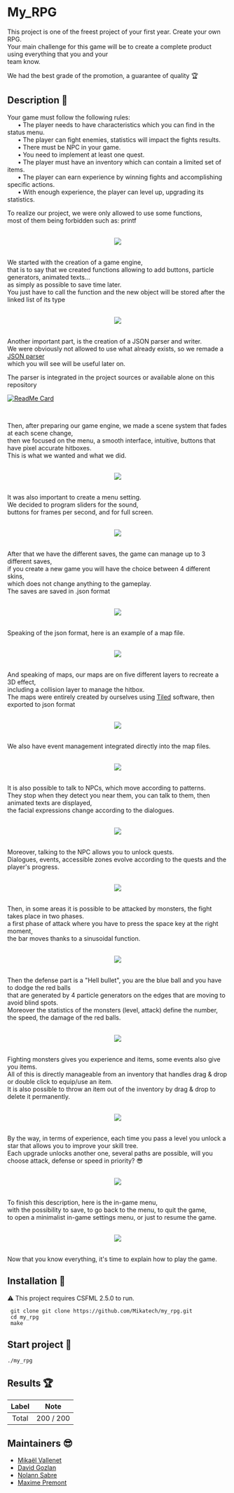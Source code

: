 # My_RPG

This project is one of the freest project of your first year. Create your own RPG.\
Your main challenge for this game will be to create a complete product using everything that you and your\
team know.

We had the best grade of the promotion, a guarantee of quality :trophy:

## Description :sunrise_over_mountains:

Your game must follow the following rules:\
&nbsp;&nbsp;&nbsp;&nbsp;&nbsp;&nbsp;• The player needs to have characteristics which you can find in the status menu.\
&nbsp;&nbsp;&nbsp;&nbsp;&nbsp;&nbsp;• The player can fight enemies, statistics will impact the fights results.\
&nbsp;&nbsp;&nbsp;&nbsp;&nbsp;&nbsp;• There must be NPC in your game.\
&nbsp;&nbsp;&nbsp;&nbsp;&nbsp;&nbsp;• You need to implement at least one quest.\
&nbsp;&nbsp;&nbsp;&nbsp;&nbsp;&nbsp;• The player must have an inventory which can contain a limited set of items.\
&nbsp;&nbsp;&nbsp;&nbsp;&nbsp;&nbsp;• The player can earn experience by winning fights and accomplishing specific actions.\
&nbsp;&nbsp;&nbsp;&nbsp;&nbsp;&nbsp;• With enough experience, the player can level up, upgrading its statistics.

To realize our project, we were only allowed to use some functions,\
most of them being forbidden such as: printf

<p align="center">
    <br/>
  <img src="./img/function.png" />
  <br/>
  <br/>
</p>

We started with the creation of a game engine, \
that is to say that we created functions allowing to add buttons, particle generators, animated texts... \
as simply as possible to save time later.\
You just have to call the function and the new object will be stored after the linked list of its type

<p align="center">
    <br/>
  <img src="./img/linked_list.png" />
  <br/>
  <br/>
</p>

Another important part, is the creation of a JSON parser and writer.\
We were obviously not allowed to use what already exists, so we remade a [JSON parser](https://github.com/Davphla/JSON-Parser)\
which you will see will be useful later on.

The parser is integrated in the project sources or available alone on this repository


[![ReadMe Card](https://github-readme-stats.vercel.app/api/pin/?username=Davphla&repo=JSON-Parser&theme=gruvbox&hide_border=false)](https://github.com/Davphla/JSON-Parser)

  <br/>


Then, after preparing our game engine, we made a scene system that fades at each scene change,\
then we focused on the menu, a smooth interface, intuitive, buttons that have pixel accurate hitboxes.\
This is what we wanted and what we did.

<p align="center">
    <br/>
  <img src="./img/menu.png" />
  <br/>
  <br/>
</p>

It was also important to create a menu setting.\
We decided to program sliders for the sound,\
buttons for frames per second, and for full screen.

<p align="center">
    <br/>
  <img src="./img/settings.png" />
  <br/>
  <br/>
</p>

After that we have the different saves, the game can manage up to 3 different saves,\
if you create a new game you will have the choice between 4 different skins, \
which does not change anything to the gameplay.\
The saves are saved in .json format

<p align="center">
    <br/>
  <img src="./img/save.png" />
  <br/>
  <br/>
</p>

Speaking of the json format, here is an example of a map file.

<p align="center">
    <br/>
  <img src="./img/json_file.png" />
  <br/>
  <br/>
</p>

And speaking of maps, our maps are on five different layers to recreate a 3D effect,\
including a collision layer to manage the hitbox.\
The maps were entirely created by ourselves using [Tiled](https://www.mapeditor.org/) software, then exported to json format

<p align="center">
    <br/>
  <img src="./img/layers.png" />
  <br/>
  <br/>
</p>

We also have event management integrated directly into the map files.

<p align="center">
    <br/>
  <img src="./img/event.png" />
  <br/>
  <br/>
</p>

It is also possible to talk to NPCs, which move according to patterns.\
They stop when they detect you near them, you can talk to them, then animated texts are displayed,\
the facial expressions change according to the dialogues.

<p align="center">
    <br/>
  <img src="./img/npc.png" />
  <br/>
  <br/>
</p>

Moreover, talking to the NPC allows you to unlock quests.\
Dialogues, events, accessible zones evolve according to the quests and the player's progress.

<p align="center">
    <br/>
  <img src="./img/Quest.png" />
  <br/>
  <br/>
</p>

Then, in some areas it is possible to be attacked by monsters, the fight takes place in two phases.\
a first phase of attack where you have to press the space key at the right moment,\
the bar moves thanks to a sinusoidal function.

<p align="center">
    <br/>
  <img src="./img/attack.png" />
  <br/>
  <br/>
</p>

Then the defense part is a "Hell bullet", you are the blue ball and you have to dodge the red balls \
that are generated by 4 particle generators on the edges that are moving to avoid blind spots.\
Moreover the statistics of the monsters (level, attack) define the number, the speed, the damage of the red balls.

<p align="center">
    <br/>
  <img src="./img/defense.png" />
  <br/>
  <br/>
</p>

Fighting monsters gives you experience and items, some events also give you items. \
All of this is directly manageable from an inventory that handles drag & drop or double click to equip/use an item. \
It is also possible to throw an item out of the inventory by drag & drop to delete it permanently.

<p align="center">
    <br/>
  <img src="./img/inventory.png" />
  <br/>
  <br/>
</p>

By the way, in terms of experience, each time you pass a level you unlock a star that allows you to improve your skill tree.\
Each upgrade unlocks another one, several paths are possible, will you choose attack, defense or speed in priority? :sunglasses:

<p align="center">
    <br/>
  <img src="./img/skilltree.png" />
  <br/>
  <br/>
</p>

To finish this description, here is the in-game menu,\
with the possibility to save, to go back to the menu, to quit the game,\
to open a minimalist in-game settings menu, or just to resume the game.

<p align="center">
    <br/>
  <img src="./img/in_game_menu.png" />
  <br/>
  <br/>
</p>

Now that you know everything, it's time to explain how to play the game.

## Installation :mag_right:

:warning: This project requires CSFML 2.5.0 to run.

```
 git clone git clone https://github.com/Mikatech/my_rpg.git
 cd my_rpg
 make
```

## Start project :checkered_flag:

```
./my_rpg
```

## Results :trophy:

|                          Label                        |      Note       |
|:----------------------------------------------------------:|:------------------:|
|           Total | 200 / 200 |

## Maintainers :sunglasses:

 - [Mikaël Vallenet](https://github.com/Mikatech)
 - [David Gozlan](https://github.com/Davphla)
 - [Nolann Sabre](https://github.com/Nolann71)
 - [Maxime Premont](https://github.com/MaximePremont)
